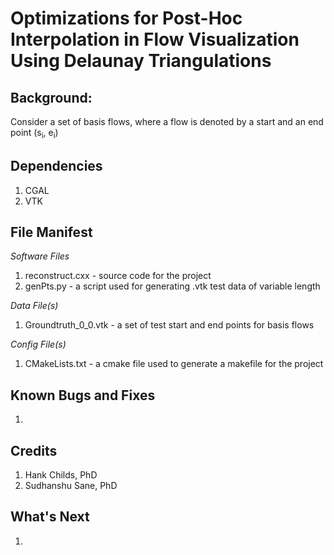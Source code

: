 # Optimizations for Post-Hoc Interpolation in Flow Visualization Using Delaunay Triangulations
## Background:
Consider a set of basis flows, where a flow is denoted by a start and an end point (s<sub>i</sub>, e<sub>i</sub>)

## Dependencies
1. CGAL
2. VTK

## File Manifest
*Software Files*
1. reconstruct.cxx      - source code for the project
2. genPts.py            - a script used for generating .vtk test data of variable length 

*Data File(s)*
1. Groundtruth_0_0.vtk  - a set of test start and end points for basis flows

*Config File(s)*
1. CMakeLists.txt       - a cmake file used to generate a makefile for the project
## Known Bugs and Fixes 
1. 
## Credits
1. Hank Childs, PhD
2. Sudhanshu Sane, PhD
## What's Next
1.  
